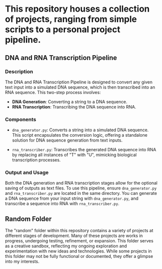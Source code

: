 # This repository houses a collection of projects, ranging from simple scripts to a personal project pipeline.

## DNA and RNA Transcription Pipeline

### Description

The DNA and RNA Transcription Pipeline is designed to convert any given text input into a simulated DNA sequence, which is then transcribed into an RNA sequence. This two-step process involves:

- **DNA Generation**: Converting a string to a DNA sequence.
- **RNA Transcription**: Transcribing the DNA sequence into RNA.

### Components

- `dna_generator.py`: Converts a string into a simulated DNA sequence. This script encapsulates the conversion logic, offering a standalone solution for DNA sequence generation from text inputs.

- `rna_transcriber.py`: Transcribes the generated DNA sequence into RNA by replacing all instances of "T" with "U", mimicking biological transcription processes.

### Output and Usage

Both the DNA generation and RNA transcription stages allow for the optional saving of outputs as text files. To use this pipeline, ensure `dna_generator.py` and `rna_transcriber.py` are located in the same directory. You can generate a DNA sequence from your input string with `dna_generator.py`, and transcribe a sequence into RNA with `rna_transcriber.py`.

## Random Folder

The "random" folder within this repository contains a variety of projects at different stages of development. Many of these projects are works in progress, undergoing testing, refinement, or expansion. This folder serves as a creative sandbox, reflecting my ongoing exploration and experimentation with new ideas and technologies. While some projects in this folder may not be fully functional or documented, they offer a glimpse into my interests.